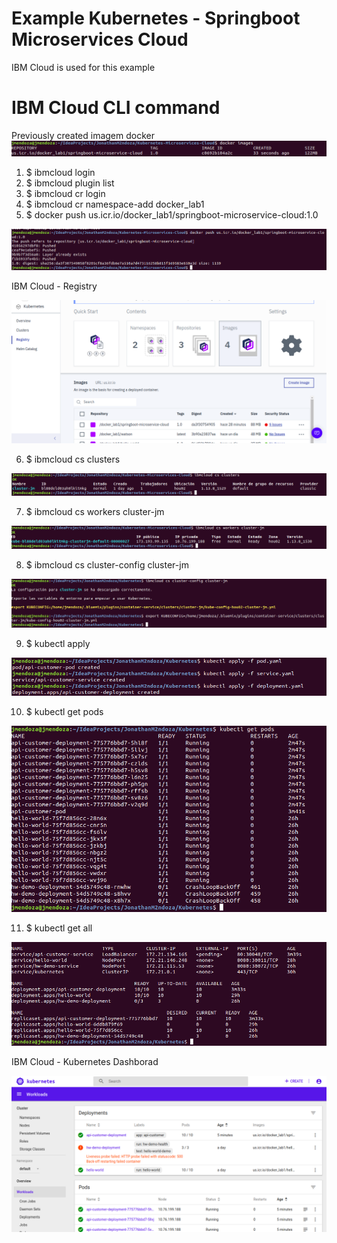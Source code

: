 # Example Kubernetes - Springboot Microservices Cloud

IBM Cloud is used for this example

# IBM Cloud CLI command

Previously created imagem docker
![Screenshot](prtsc/docker-images.png)


1. $ ibmcloud login
2. $ ibmcloud plugin list
3. $ ibmcloud cr login
4. $ ibmcloud cr namespace-add docker_lab1
5. $ docker push us.icr.io/docker_lab1/springboot-microservice-cloud:1.0

![Screenshot](prtsc/docker-push.png)

IBM Cloud - Registry

![Screenshot](prtsc/ibm-cloud-kubernetes-01.png)

6. $ ibmcloud cs clusters

![Screenshot](prtsc/ibm-cloud-kubernetes-02.png)

7. $ ibmcloud cs workers cluster-jm

![Screenshot](prtsc/ibm-cloud-kubernetes-03.png)

8. $ ibmcloud cs cluster-config cluster-jm

![Screenshot](prtsc/ibm-cloud-kubernetes-04.png)

9. $ kubectl apply

![Screenshot](prtsc/ibm-cloud-kubernetes-05.png)

10. $ kubectl get pods

![Screenshot](prtsc/ibm-cloud-kubernetes-06.png)

11. $ kubectl get all

![Screenshot](prtsc/ibm-cloud-kubernetes-07.png)

IBM Cloud - Kubernetes Dashborad

![Screenshot](prtsc/ibm-cloud-kubernetes-08.png)










